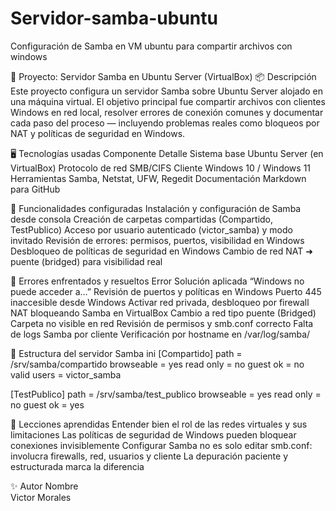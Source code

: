 # Servidor-samba-ubuntu
Configuración de Samba en VM ubuntu para compartir archivos con windows

🧰 Proyecto: Servidor Samba en Ubuntu Server (VirtualBox)
📦 Descripción
Este proyecto configura un servidor Samba sobre Ubuntu Server alojado en una máquina virtual. El objetivo principal fue compartir archivos con clientes Windows en red local, resolver errores de conexión comunes y documentar cada paso del proceso — incluyendo problemas reales como bloqueos por NAT y políticas de seguridad en Windows.

🖥️ Tecnologías usadas
Componente	                            Detalle
Sistema base	                    Ubuntu Server (en VirtualBox)
Protocolo de red	                SMB/CIFS
Cliente	                          Windows 10 / Windows 11
Herramientas	                    Samba, Netstat, UFW, Regedit
Documentación	                    Markdown para GitHub

🧪 Funcionalidades configuradas
Instalación y configuración de Samba desde consola
Creación de carpetas compartidas (Compartido, TestPublico)
Acceso por usuario autenticado (victor_samba) y modo invitado
Revisión de errores: permisos, puertos, visibilidad en Windows
Desbloqueo de políticas de seguridad en Windows
Cambio de red NAT ➜ puente (bridged) para visibilidad real

🛑 Errores enfrentados y resueltos
Error	                                    Solución aplicada
“Windows no puede acceder a…”	          Revisión de puertos y políticas en Windows
Puerto 445 inaccesible desde Windows	  Activar red privada, desbloqueo por firewall
NAT bloqueando Samba en VirtualBox	    Cambio a red tipo puente (Bridged)
Carpeta no visible en red	              Revisión de permisos y smb.conf correcto
Falta de logs Samba por cliente	        Verificación por hostname en /var/log/samba/

📂 Estructura del servidor Samba
ini
[Compartido]
   path = /srv/samba/compartido
   browseable = yes
   read only = no
   guest ok = no
   valid users = victor_samba

[TestPublico]
   path = /srv/samba/test_publico
   browseable = yes
   read only = no
   guest ok = yes
   
🧠 Lecciones aprendidas
Entender bien el rol de las redes virtuales y sus limitaciones
Las políticas de seguridad de Windows pueden bloquear conexiones invisiblemente
Configurar Samba no es solo editar smb.conf: involucra firewalls, red, usuarios y cliente
La depuración paciente y estructurada marca la diferencia

✨ Autor
Nombre	
Victor Morales
